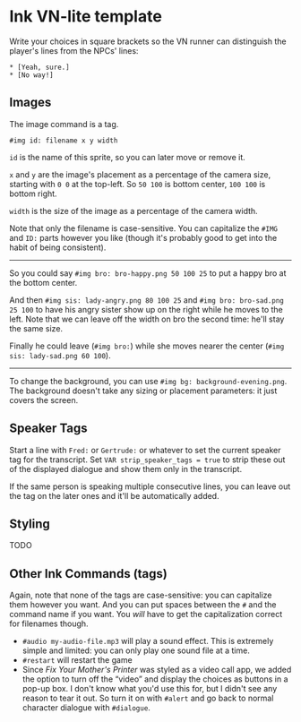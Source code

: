 # Ink VN-lite template

Write your choices in square brackets so the VN runner can distinguish the player's lines from the NPCs' lines:

```
* [Yeah, sure.]
* [No way!]
```


## Images

The image command is a tag.

`#img id: filename x y width`

`id` is the name of this sprite, so you can later move or remove it.

`x` and `y` are the image's placement as a percentage of the camera size, starting with `0 0` at the top-left. So `50 100` is bottom center, `100 100` is bottom right.

`width` is the size of the image as a percentage of the camera width.

Note that only the filename is case-sensitive. You can capitalize the `#IMG` and `ID:` parts however you like (though it's probably good to get into the habit of being consistent).

-----

So you could say `#img bro: bro-happy.png 50 100 25` to put a happy bro at the bottom center.

And then `#img sis: lady-angry.png 80 100 25` and `#img bro: bro-sad.png 25 100` to have his angry sister show up on the right while he moves to the left. Note that we can leave off the width on bro the second time: he'll stay the same size.

Finally he could leave (`#img bro:`) while she moves nearer the center (`#img sis: lady-sad.png 60 100`).

-----

To change the background, you can use `#img bg: background-evening.png`. The background doesn't take any sizing or placement parameters: it just covers the screen.


## Speaker Tags

Start a line with `Fred:` or `Gertrude:` or whatever to set the current speaker tag for the transcript. Set `VAR strip_speaker_tags = true` to strip these out of the displayed dialogue and show them only in the transcript.

If the same person is speaking multiple consecutive lines, you can leave out the tag on the later ones and it'll be automatically added.


## Styling

TODO


## Other Ink Commands (tags)

Again, note that none of the tags are case-sensitive: you can capitalize them however you want. And you can put spaces between the `#` and the command name if you want. You *will* have to get the capitalization correct for filenames though.

* `#audio my-audio-file.mp3` will play a sound effect. This is extremely simple and limited: you can only play one sound file at a time.
* `#restart` will restart the game
* Since _Fix Your Mother's Printer_ was styled as a video call app, we added the option to turn off the “video” and display the choices as buttons in a pop-up box. I don't know what you'd use this for, but I didn't see any reason to tear it out. So turn it on with `#alert` and go back to normal character dialogue with `#dialogue`.
